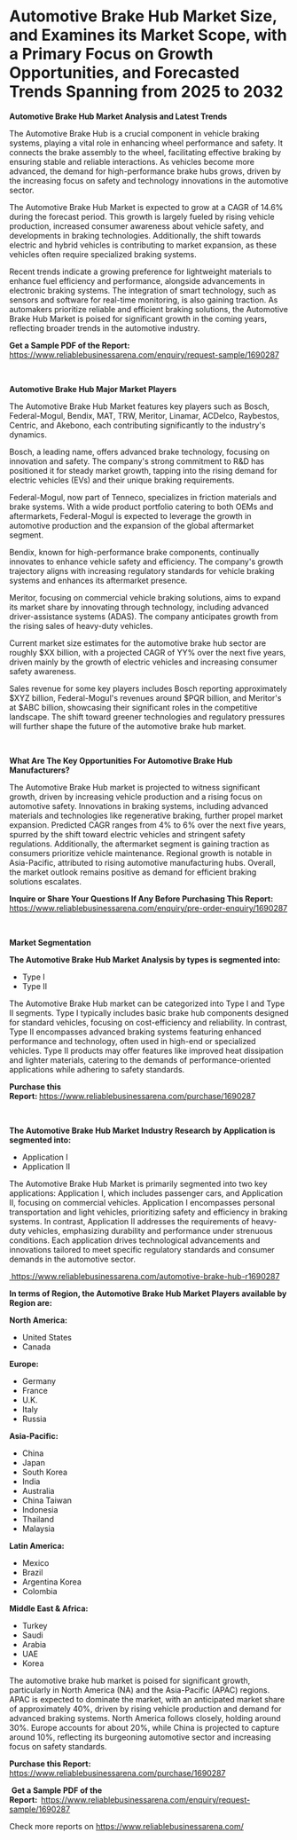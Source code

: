 <p><h1>Automotive Brake Hub Market Size, and Examines its Market Scope, with a Primary Focus on Growth Opportunities, and Forecasted Trends Spanning from 2025 to 2032</h1></p><p><strong>Automotive Brake Hub Market Analysis and Latest Trends</strong></p>
<p><p>The Automotive Brake Hub is a crucial component in vehicle braking systems, playing a vital role in enhancing wheel performance and safety. It connects the brake assembly to the wheel, facilitating effective braking by ensuring stable and reliable interactions. As vehicles become more advanced, the demand for high-performance brake hubs grows, driven by the increasing focus on safety and technology innovations in the automotive sector.</p><p>The Automotive Brake Hub Market is expected to grow at a CAGR of 14.6% during the forecast period. This growth is largely fueled by rising vehicle production, increased consumer awareness about vehicle safety, and developments in braking technologies. Additionally, the shift towards electric and hybrid vehicles is contributing to market expansion, as these vehicles often require specialized braking systems.</p><p>Recent trends indicate a growing preference for lightweight materials to enhance fuel efficiency and performance, alongside advancements in electronic braking systems. The integration of smart technology, such as sensors and software for real-time monitoring, is also gaining traction. As automakers prioritize reliable and efficient braking solutions, the Automotive Brake Hub Market is poised for significant growth in the coming years, reflecting broader trends in the automotive industry.</p></p>
<p><strong>Get a Sample PDF of the Report:&nbsp;</strong> <a href="https://www.reliablebusinessarena.com/enquiry/request-sample/1690287?utm_campaign=2988&utm_medium=2&utm_source=Github&utm_content=ia&utm_term=26032025&utm_id=automotive-brake-hub">https://www.reliablebusinessarena.com/enquiry/request-sample/1690287</a></p>
<p>&nbsp;</p>
<p><strong>Automotive Brake Hub Major Market Players</strong></p>
<p><p>The Automotive Brake Hub Market features key players such as Bosch, Federal-Mogul, Bendix, MAT, TRW, Meritor, Linamar, ACDelco, Raybestos, Centric, and Akebono, each contributing significantly to the industry's dynamics.</p><p>Bosch, a leading name, offers advanced brake technology, focusing on innovation and safety. The company's strong commitment to R&D has positioned it for steady market growth, tapping into the rising demand for electric vehicles (EVs) and their unique braking requirements. </p><p>Federal-Mogul, now part of Tenneco, specializes in friction materials and brake systems. With a wide product portfolio catering to both OEMs and aftermarkets, Federal-Mogul is expected to leverage the growth in automotive production and the expansion of the global aftermarket segment.</p><p>Bendix, known for high-performance brake components, continually innovates to enhance vehicle safety and efficiency. The company's growth trajectory aligns with increasing regulatory standards for vehicle braking systems and enhances its aftermarket presence.</p><p>Meritor, focusing on commercial vehicle braking solutions, aims to expand its market share by innovating through technology, including advanced driver-assistance systems (ADAS). The company anticipates growth from the rising sales of heavy-duty vehicles.</p><p>Current market size estimates for the automotive brake hub sector are roughly $XX billion, with a projected CAGR of YY% over the next five years, driven mainly by the growth of electric vehicles and increasing consumer safety awareness.</p><p>Sales revenue for some key players includes Bosch reporting approximately $XYZ billion, Federal-Mogul's revenues around $PQR billion, and Meritor's at $ABC billion, showcasing their significant roles in the competitive landscape. The shift toward greener technologies and regulatory pressures will further shape the future of the automotive brake hub market.</p></p>
<p>&nbsp;</p>
<p><strong>What Are The Key Opportunities For Automotive Brake Hub Manufacturers?</strong></p>
<p><p>The Automotive Brake Hub market is projected to witness significant growth, driven by increasing vehicle production and a rising focus on automotive safety. Innovations in braking systems, including advanced materials and technologies like regenerative braking, further propel market expansion. Predicted CAGR ranges from 4% to 6% over the next five years, spurred by the shift toward electric vehicles and stringent safety regulations. Additionally, the aftermarket segment is gaining traction as consumers prioritize vehicle maintenance. Regional growth is notable in Asia-Pacific, attributed to rising automotive manufacturing hubs. Overall, the market outlook remains positive as demand for efficient braking solutions escalates.</p></p>
<p><strong>Inquire or Share Your Questions If Any Before Purchasing This Report:</strong> <a href="https://www.reliablebusinessarena.com/enquiry/pre-order-enquiry/1690287?utm_campaign=2988&utm_medium=2&utm_source=Github&utm_content=ia&utm_term=26032025&utm_id=automotive-brake-hub">https://www.reliablebusinessarena.com/enquiry/pre-order-enquiry/1690287</a></p>
<p>&nbsp;</p>
<p><strong>Market Segmentation</strong></p>
<p><strong>The Automotive Brake Hub Market Analysis by types is segmented into:</strong></p>
<p><ul><li>Type I</li><li>Type II</li></ul></p>
<p><p>The Automotive Brake Hub market can be categorized into Type I and Type II segments. Type I typically includes basic brake hub components designed for standard vehicles, focusing on cost-efficiency and reliability. In contrast, Type II encompasses advanced braking systems featuring enhanced performance and technology, often used in high-end or specialized vehicles. Type II products may offer features like improved heat dissipation and lighter materials, catering to the demands of performance-oriented applications while adhering to safety standards.</p></p>
<p><strong>Purchase this Report:&nbsp;</strong><a href="https://www.reliablebusinessarena.com/purchase/1690287?utm_campaign=2988&utm_medium=2&utm_source=Github&utm_content=ia&utm_term=26032025&utm_id=automotive-brake-hub">https://www.reliablebusinessarena.com/purchase/1690287</a></p>
<p>&nbsp;</p>
<p><strong>The Automotive Brake Hub Market Industry Research by Application is segmented into:</strong></p>
<p><ul><li>Application I</li><li>Application II</li></ul></p>
<p><p>The Automotive Brake Hub Market is primarily segmented into two key applications: Application I, which includes passenger cars, and Application II, focusing on commercial vehicles. Application I encompasses personal transportation and light vehicles, prioritizing safety and efficiency in braking systems. In contrast, Application II addresses the requirements of heavy-duty vehicles, emphasizing durability and performance under strenuous conditions. Each application drives technological advancements and innovations tailored to meet specific regulatory standards and consumer demands in the automotive sector.</p></p>
<p><a href="https://www.reliablebusinessarena.com/automotive-brake-hub-r1690287?utm_campaign=2988&utm_medium=2&utm_source=Github&utm_content=ia&utm_term=26032025&utm_id=automotive-brake-hub">&nbsp;https://www.reliablebusinessarena.com/automotive-brake-hub-r1690287</a></p>
<p><strong>In terms of Region, the Automotive Brake Hub Market Players available by Region are:</strong></p>
<p>
    <p> <strong> North America: </strong>
        <ul>
            <li>United States</li>
            <li>Canada</li>
        </ul>
        </p> 
    <p> <strong> Europe: </strong>
        <ul>
            <li>Germany</li>
            <li>France</li>
            <li>U.K.</li>
            <li>Italy</li>
            <li>Russia</li>
        </ul>
        </p> 
    <p> <strong> Asia-Pacific: </strong>
        <ul>
            <li>China</li>
            <li>Japan</li>
            <li>South Korea</li>
            <li>India</li>
            <li>Australia</li>
            <li>China Taiwan</li>
            <li>Indonesia</li>
            <li>Thailand</li>
            <li>Malaysia</li>
        </ul>
        </p> 
    <p> <strong> Latin America: </strong>
        <ul>
            <li>Mexico</li>
            <li>Brazil</li>
            <li>Argentina Korea</li>
            <li>Colombia</li>
        </ul>
        </p> 
    <p> <strong> Middle East & Africa: </strong>
        <ul>
            <li>Turkey</li>
            <li>Saudi</li>
            <li>Arabia</li>
            <li>UAE</li>
            <li>Korea</li>
        </ul>
    </p>
    </p>
<p><p>The automotive brake hub market is poised for significant growth, particularly in North America (NA) and the Asia-Pacific (APAC) regions. APAC is expected to dominate the market, with an anticipated market share of approximately 40%, driven by rising vehicle production and demand for advanced braking systems. North America follows closely, holding around 30%. Europe accounts for about 20%, while China is projected to capture around 10%, reflecting its burgeoning automotive sector and increasing focus on safety standards.</p></p>
<p><strong>Purchase this Report: </strong><a href="https://www.reliablebusinessarena.com/purchase/1690287?utm_campaign=2988&utm_medium=2&utm_source=Github&utm_content=ia&utm_term=26032025&utm_id=automotive-brake-hub">https://www.reliablebusinessarena.com/purchase/1690287</a></p>
<p>&nbsp;<strong>Get a Sample PDF of the Report:&nbsp;&nbsp;</strong><a href="https://www.reliablebusinessarena.com/enquiry/request-sample/1690287?utm_campaign=2988&utm_medium=2&utm_source=Github&utm_content=ia&utm_term=26032025&utm_id=automotive-brake-hub">https://www.reliablebusinessarena.com/enquiry/request-sample/1690287</a></p>
<p><strong></strong></p>
<p>Check more reports on <a href="https://www.reliablebusinessarena.com/?utm_campaign=2988&utm_medium=2&utm_source=Github&utm_content=ia&utm_term=26032025&utm_id=automotive-brake-hub">https://www.reliablebusinessarena.com/</a></p>